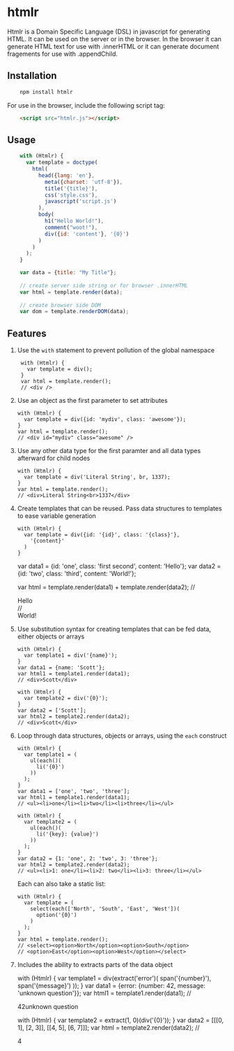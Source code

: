 htmlr
=====

Htmlr is a Domain Specific Language (DSL) in javascript for generating HTML.
It can be used on the server or in the browser.  In the browser it can generate
HTML text for use with .innerHTML or it can generate document fragements for use
with .appendChild.

Installation
------------

```bash
    npm install htmlr
```

For use in the browser, include the following script tag:

```html
    <script src="htmlr.js"></script>
```

Usage
-----

```javascript
    with (Htmlr) {
      var template = doctype(
        html(
          head({lang: 'en'},
            meta({charset: 'utf-8'}),
            title('{title}'),
            css('style.css'),
            javascript('script.js')
          ),
          body(
            h1("Hello World!"),
            comment("woot!"),
            div({id: 'content'}, '{0}')
          )
        )
      );
    }

    var data = {title: "My Title"};
    
    // create server side string or for browser .innerHTML
    var html = template.render(data);
    
    // create browser side DOM
    var dom = template.renderDOM(data);
```

Features
--------

1.  Use the `with` statement to prevent pollution of the global namespace

         with (Htmlr) {
           var template = div();
         }    
         var html = template.render();
         // <div />

2.  Use an object as the first parameter to set attributes

        with (Htmlr) {
          var template = div({id: 'mydiv', class: 'awesome'});
        }    
        var html = template.render();
        // <div id="mydiv" class="awesome" />

3.  Use any other data type for the first paramter and all data types afterward
    for child nodes
   
        with (Htmlr) {
          var template = div('Literal String', br, 1337);
        }   
        var html = template.render();
        // <div>Literal String<br>1337</div>

4.  Create templates that can be reused.  Pass data structures to templates to
    ease variable generation
   
        with (Htmlr) {
          var template = div({id: '{id}', class: '{class}'},
            '{content}'
          )
        }
    
    var data1 = {id: 'one', class: 'first second', content: 'Hello'};
    var data2 = {id: 'two', class: 'third', content: 'World!'};
    
    var html = template.render(data1) + template.render(data2);
    // <div id="one" class="first second">Hello</div>
    // <div id="two" class="third">World!</div>

4.  Use substitution syntax for creating templates that can be fed data, either
    objects or arrays

        with (Htmlr) {
          var template1 = div('{name}');
        }
        var data1 = {name: 'Scott'};
        var html1 = template1.render(data1);
        // <div>Scott</div>    

        with (Htmlr) {
          var template2 = div('{0}');
        }
        var data2 = ['Scott'];
        var html2 = template2.render(data2);
        // <div>Scott</div>
    
5.  Loop through data structures, objects or arrays, using the `each` construct

        with (Htmlr) {
          var template1 = (
            ul(each()(
              li('{0}')
            ))
          );
        }
        var data1 = ['one', 'two', 'three'];
        var html1 = template1.render(data1);
        // <ul><li>one</li><li>two</li><li>three</li></ul>
        
        with (Htmlr) {
          var template2 = (
            ul(each()(
              li('{key}: {value}')
            ))
          );
        }
        var data2 = {1: 'one', 2: 'two', 3: 'three'};
        var html2 = template2.render(data2);
        // <ul><li>1: one</li><li>2: two</li><li>3: three</li></ul>

    Each can also take a static list:

        with (Htmlr) {
          var template = (
            select(each(['North', 'South', 'East', 'West'])(
              option('{0}')
            )
          );
        }    
        var html = template.render();
        // <select><option>North</option><option>South</option>
        // <option>East</option><option>West</option></select>

6.  Includes the ability to extracts parts of the data object

       with (Htmlr) {
         var template1 = div(extract('error')(
           span('{number}'),
           span('{message}')
         ));
       }
       var data1 = {error: {number: 42, message: 'unknown question'}};
       var html1 = template1.render(data1);
       // <div><span>42</span><span>unknown question</span></div>
       
       with (Htmlr) {
         var template2 = extract(1, 0)(div('{0}'));
       }
       var data2 = [[[0, 1], [2, 3]], [[4, 5], [6, 7]]];
       var html = template2.render(data2);
       // <div>4</div>